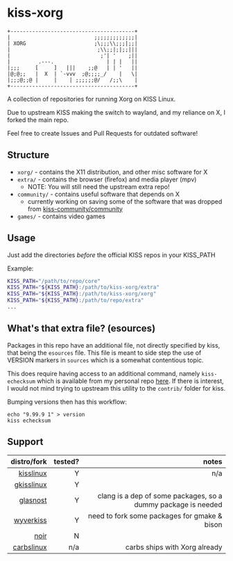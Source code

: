 # kiss-xorg

```ascii
+----------------------------------------+
|                           ;;;;;;;;;;;;;|
| XORG                      ;\;;;\\;;;|;;|
|                            ;\\;;|;|;;|||
|                             ;'| '    ;||
|         .---.                 | | |   ||
|;;;     [     ]   |||    ;;@   | | '   ||
|@;@;;   |  X  | `-vvv  ;@;;;;_/    |   \|
|;;;@;;@ |     |    | ;;;;;;@/   /;;\    |
+----------------------------------------+
```

A collection of repositories for running Xorg on KISS Linux.

Due to upstream KISS making the switch to wayland, and
my reliance on X, I forked the main repo.

Feel free to create Issues and Pull Requests for outdated software!

## Structure

* `xorg/`  - contains the X11 distribution, and other misc software for X
* `extra/` - contains the browser (firefox) and media player (mpv)
	* NOTE: You will still need the upstream extra repo!
* `community/` - contains useful software that depends on X
	* currently working on saving some of the software that was dropped from [kiss-community/community](https://github.com/kiss-community/community)
* `games/` - contains video games

## Usage

Just add the directories *before* the official KISS repos in your KISS_PATH

Example:

```sh
KISS_PATH="/path/to/repo/core"
KISS_PATH="${KISS_PATH}:/path/to/kiss-xorg/extra"
KISS_PATH="${KISS_PATH}:/path/to/kiss-xorg/xorg"
KISS_PATH="${KISS_PATH}:/path/to/repo/extra"
...
```

## What's that extra file? (esources)

Packages in this repo have an additional file, not directly specified by kiss,
that being the `esources` file. This file is meant to side step the use
of VERSION markers in `sources` which is a somewhat contentious topic.

This does require having access to an additional command, namely
`kiss-echecksum` which is available from my personal repo
[here](https://raw.githubusercontent.com/ehawkvu/kiss-personal/master/bin/kiss-echecksum).
If there is interest, I would not mind trying to upstream this utility to the
`contrib/` folder for kiss.

Bumping versions then has this workflow:

```shell
echo "9.99.9 1" > version
kiss echecksum
```

## Support

distro/fork | tested? | notes
-----------:|--------:|-----:
[kisslinux](https://kisslinux.org) | Y | n/a
[gkisslinux](https://github.com/kiss-community/grepo) | Y |
[glasnost](https://glasnost.org) | Y | clang is a dep of some packages, so a dummy package is needed
[wyverkiss](https://github.com/wyvertux) | Y | need to fork some packages for gmake & bison
[noir](https://github.com/noirlinux/main) | N |
[carbslinux](https://carbslinux.org/) | n/a | carbs ships with Xorg already
